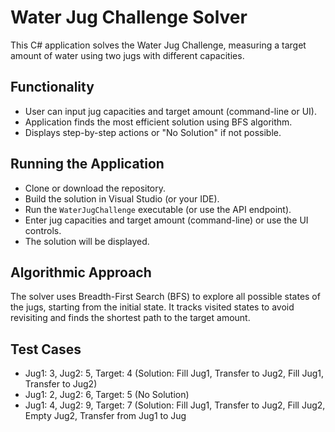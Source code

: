 # Water Jug Challenge Solver

This C# application solves the Water Jug Challenge, measuring a target amount of water using two jugs with different capacities.

## Functionality

- User can input jug capacities and target amount (command-line or UI).
- Application finds the most efficient solution using BFS algorithm.
- Displays step-by-step actions or "No Solution" if not possible.

## Running the Application

- Clone or download the repository.
- Build the solution in Visual Studio (or your IDE).
- Run the `WaterJugChallenge` executable (or use the API endpoint).
- Enter jug capacities and target amount (command-line) or use the UI controls.
- The solution will be displayed.

## Algorithmic Approach

The solver uses Breadth-First Search (BFS) to explore all possible states of the jugs, starting from the initial state. It tracks visited states to avoid revisiting and finds the shortest path to the target amount.

## Test Cases

- Jug1: 3, Jug2: 5, Target: 4 (Solution: Fill Jug1, Transfer to Jug2, Fill Jug1, Transfer to Jug2)
- Jug1: 2, Jug2: 6, Target: 5 (No Solution)
- Jug1: 4, Jug2: 9, Target: 7 (Solution: Fill Jug1, Transfer to Jug2, Fill Jug2, Empty Jug2, Transfer from Jug1 to Jug
